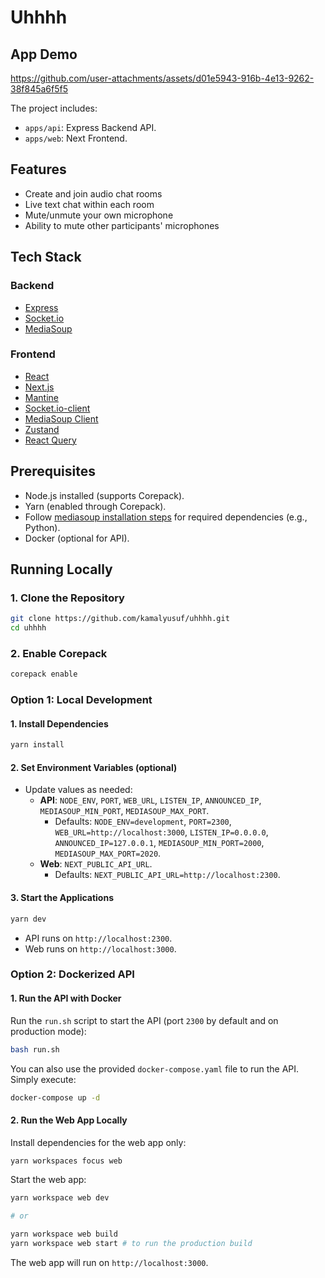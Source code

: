 # Uhhhh

## App Demo

https://github.com/user-attachments/assets/d01e5943-916b-4e13-9262-38f845a6f5f5

The project includes:

- `apps/api`: Express Backend API.
- `apps/web`: Next Frontend.

## Features

- Create and join audio chat rooms
- Live text chat within each room
- Mute/unmute your own microphone
- Ability to mute other participants' microphones

## Tech Stack

### Backend

- [Express](https://github.com/expressjs/express)
- [Socket.io](https://github.com/socketio/socket.io)
- [MediaSoup](https://github.com/versatica/mediasoup)

### Frontend

- [React](https://github.com/facebook/react)
- [Next.js](https://github.com/vercel/next.js)
- [Mantine](https://github.com/mantinedev/mantine)
- [Socket.io-client](https://github.com/socketio/socket.io)
- [MediaSoup Client](https://github.com/versatica/mediasoup-client)
- [Zustand](https://github.com/pmndrs/zustand)
- [React Query](https://github.com/TanStack/query)

## Prerequisites

- Node.js installed (supports Corepack).
- Yarn (enabled through Corepack).
- Follow [mediasoup installation steps](https://mediasoup.org/documentation/v3/mediasoup/installation/) for required dependencies (e.g., Python).
- Docker (optional for API).

## Running Locally

### 1. Clone the Repository

```bash
git clone https://github.com/kamalyusuf/uhhhh.git
cd uhhhh
```

### 2. Enable Corepack

```bash
corepack enable
```

### Option 1: Local Development

#### 1. Install Dependencies

```bash
yarn install
```

#### 2. Set Environment Variables (optional)

- Update values as needed:
  - **API**: `NODE_ENV`, `PORT`, `WEB_URL`, `LISTEN_IP`, `ANNOUNCED_IP`, `MEDIASOUP_MIN_PORT`, `MEDIASOUP_MAX_PORT`.
    - Defaults: `NODE_ENV=development`, `PORT=2300`, `WEB_URL=http://localhost:3000`, `LISTEN_IP=0.0.0.0`, `ANNOUNCED_IP=127.0.0.1`, `MEDIASOUP_MIN_PORT=2000`, `MEDIASOUP_MAX_PORT=2020`.
  - **Web**: `NEXT_PUBLIC_API_URL`.
    - Defaults: `NEXT_PUBLIC_API_URL=http://localhost:2300`.

#### 3. Start the Applications

```bash
yarn dev
```

- API runs on `http://localhost:2300`.
- Web runs on `http://localhost:3000`.

### Option 2: Dockerized API

#### 1. Run the API with Docker

Run the `run.sh` script to start the API (port `2300` by default and on production mode):

```bash
bash run.sh
```

You can also use the provided `docker-compose.yaml` file to run the API. Simply execute:

```bash
docker-compose up -d
```

#### 2. Run the Web App Locally

Install dependencies for the web app only:

```bash
yarn workspaces focus web
```

Start the web app:

```bash
yarn workspace web dev

# or

yarn workspace web build
yarn workspace web start # to run the production build
```

The web app will run on `http://localhost:3000`.
